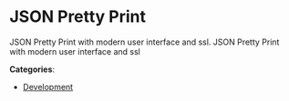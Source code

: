 # JSON Pretty Print


JSON Pretty Print with modern user interface and ssl.  JSON Pretty Print with modern user interface and ssl



**Categories**:
- [Development](https://github.com/apis-list/apis-list#development)




